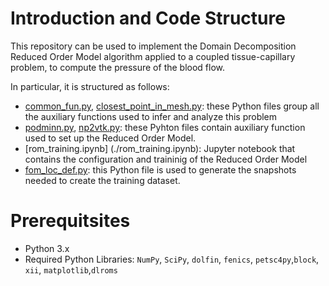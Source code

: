 # Introduction and Code Structure
This repository can be used to implement the Domain Decomposition Reduced Order Model algorithm applied to a coupled tissue-capillary problem, to compute the pressure of the blood flow.

In particular, it is structured as follows:

- [common_fun.py](./common_fun.py), [closest_point_in_mesh.py](./closest_point_in_mesh.py): these Python files group all the auxiliary functions used to infer and analyze this problem
- [podminn.py](./podminn.py), [np2vtk.py](./np2vtk.py): these Pyhton files contain auxiliary function used to set up the Reduced Order Model.
- [rom_training.ipynb] (./rom_training.ipynb): Jupyter notebook that contains the configuration and traininig of the Reduced Order Model
- [fom_loc_def.py](./fom_loc_def.py): this Python file is used to generate the snapshots needed to create the training dataset.


# Prerequitsites

- Python 3.x
- Required Python Libraries:  `NumPy`, `SciPy`, `dolfin`, `fenics`, `petsc4py`,`block`, `xii`, `matplotlib`,`dlroms`
